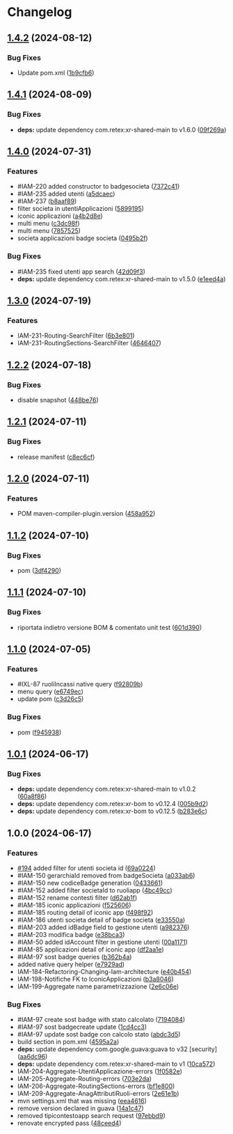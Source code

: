 # Changelog

## [1.4.2](https://github.com/weareretex/iconic.xr.iam-main-lib/compare/v1.4.1...v1.4.2) (2024-08-12)


### Bug Fixes

* Update pom.xml ([1b9cfb6](https://github.com/weareretex/iconic.xr.iam-main-lib/commit/1b9cfb656a8f81f9e4543c76bcc578149f367182))

## [1.4.1](https://github.com/weareretex/iconic.xr.iam-main-lib/compare/v1.4.0...v1.4.1) (2024-08-09)


### Bug Fixes

* **deps:** update dependency com.retex:xr-shared-main to v1.6.0 ([09f269a](https://github.com/weareretex/iconic.xr.iam-main-lib/commit/09f269af003dd19bb73b33060ca5b6e6657ef3a8))

## [1.4.0](https://github.com/weareretex/iconic.xr.iam-main-lib/compare/v1.3.0...v1.4.0) (2024-07-31)


### Features

* #IAM-220 added constructor to badgesocieta ([7372c41](https://github.com/weareretex/iconic.xr.iam-main-lib/commit/7372c415ab5dba328eb72c342d0d7fdbc9ca4774))
* #IAM-235 added utenti ([a5dcaec](https://github.com/weareretex/iconic.xr.iam-main-lib/commit/a5dcaec3cebab2df8586d6f40a2b337944a5691f))
* #IAM-237 ([b8aaf89](https://github.com/weareretex/iconic.xr.iam-main-lib/commit/b8aaf891c604dff453a48e5ff948c6f77b8f5d3c))
* filter societa in utentiApplicazioni ([5899195](https://github.com/weareretex/iconic.xr.iam-main-lib/commit/58991950f586bbe6ab3e40e12e0e61618f622ab1))
* iconic applicazioni ([a4b2d8e](https://github.com/weareretex/iconic.xr.iam-main-lib/commit/a4b2d8ee6412448bcfadf06f6b1705543c9896b0))
* multi menu ([c3dc98f](https://github.com/weareretex/iconic.xr.iam-main-lib/commit/c3dc98f96934f1397e655459e5b2a5097da0ab26))
* multi menu ([7857525](https://github.com/weareretex/iconic.xr.iam-main-lib/commit/7857525a055d12ba3509e059dc310b426a15787f))
* societa applicazioni badge societa ([0495b2f](https://github.com/weareretex/iconic.xr.iam-main-lib/commit/0495b2f254592c6790b24e7ed406d4e261e6e344))


### Bug Fixes

* #IAM-235 fixed utenti app search ([42d09f3](https://github.com/weareretex/iconic.xr.iam-main-lib/commit/42d09f38518e1dfd2d5890da32576bf2f7338efb))
* **deps:** update dependency com.retex:xr-shared-main to v1.5.0 ([e1eed4a](https://github.com/weareretex/iconic.xr.iam-main-lib/commit/e1eed4a67801e32920815dfe25b3fa4f791b26cb))

## [1.3.0](https://github.com/weareretex/iconic.xr.iam-main-lib/compare/v1.2.2...v1.3.0) (2024-07-19)


### Features

* IAM-231-Routing-SearchFilter ([6b3e801](https://github.com/weareretex/iconic.xr.iam-main-lib/commit/6b3e801ebd083224b0022b1320c31925154eed82))
* IAM-231-RoutingSections-SearchFilter ([4646407](https://github.com/weareretex/iconic.xr.iam-main-lib/commit/46464070e862adfa84d04f5821f70fd145b35587))

## [1.2.2](https://github.com/weareretex/iconic.xr.iam-main-lib/compare/v1.2.1...v1.2.2) (2024-07-18)


### Bug Fixes

* disable snapshot ([448be76](https://github.com/weareretex/iconic.xr.iam-main-lib/commit/448be76f17cc376b0ec9397be68d7d8db30333e3))

## [1.2.1](https://github.com/weareretex/iconic.xr.iam-main-lib/compare/v1.2.0...v1.2.1) (2024-07-11)


### Bug Fixes

* release manifest ([c8ec6cf](https://github.com/weareretex/iconic.xr.iam-main-lib/commit/c8ec6cfdcb9b24d8dc2f602c13908d9629354d5a))

## [1.2.0](https://github.com/weareretex/iconic.xr.iam-main-lib/compare/v1.1.2...v1.2.0) (2024-07-11)


### Features

* POM maven-compiler-plugin.version ([458a952](https://github.com/weareretex/iconic.xr.iam-main-lib/commit/458a9527ade21200c9df61eef7d7c2f9d106c8bf))

## [1.1.2](https://github.com/weareretex/iconic.xr.iam-main-lib/compare/v1.1.1...v1.1.2) (2024-07-10)


### Bug Fixes

* pom ([3df4290](https://github.com/weareretex/iconic.xr.iam-main-lib/commit/3df4290109ebce44902e448783de997d796c4125))

## [1.1.1](https://github.com/weareretex/iconic.xr.iam-main-lib/compare/v1.1.0...v1.1.1) (2024-07-10)


### Bug Fixes

* riportata indietro versione BOM & comentato unit test ([601d390](https://github.com/weareretex/iconic.xr.iam-main-lib/commit/601d390e1f022628d1c364f7267ec1a3582b177d))

## [1.1.0](https://github.com/weareretex/iconic.xr.iam-main-lib/compare/v1.0.1...v1.1.0) (2024-07-05)


### Features

* #IXL-87 ruoliIncassi native query ([f92809b](https://github.com/weareretex/iconic.xr.iam-main-lib/commit/f92809b31bf89fa2843681da21517af92cea1d73))
* menu query ([e6749ec](https://github.com/weareretex/iconic.xr.iam-main-lib/commit/e6749ecbe19e5d70a978cf87c0bad84577f418aa))
* update pom ([c3d26c5](https://github.com/weareretex/iconic.xr.iam-main-lib/commit/c3d26c56ee500956e7e8d318487b071781515844))


### Bug Fixes

* pom ([f945938](https://github.com/weareretex/iconic.xr.iam-main-lib/commit/f94593830bc4074c2296104337f1f45666935aa6))

## [1.0.1](https://github.com/weareretex/iconic.xr.iam-main-lib/compare/v1.0.0...v1.0.1) (2024-06-17)


### Bug Fixes

* **deps:** update dependency com.retex:xr-shared-main to v1.0.2 ([60a8f86](https://github.com/weareretex/iconic.xr.iam-main-lib/commit/60a8f86e62f46e5da863b3f68d61a12598721e51))
* **deps:** update dependency com.retex:xr-bom to v0.12.4 ([005b9d2](https://github.com/weareretex/iconic.xr.iam-main-lib/commit/005b9d25cf10fd22f25d997129670a843b907bbb))
* **deps:** update dependency com.retex:xr-bom to v0.12.5 ([b283e6c](https://github.com/weareretex/iconic.xr.iam-main-lib/commit/b283e6c91602c3e5aaf86fefcfb66e7c4a83e791))

## 1.0.0 (2024-06-17)


### Features

* [#194](https://github.com/weareretex/iconic.xr.iam-main-lib/issues/194) added filter for utenti societa id ([69a0224](https://github.com/weareretex/iconic.xr.iam-main-lib/commit/69a022407e025d43f04f6518ade77f5c3e08799c))
* #IAM-150 gerarchiaId removed from badgeSocieta ([a033ab6](https://github.com/weareretex/iconic.xr.iam-main-lib/commit/a033ab6dc53684d6f625ba7ee183c602c7723401))
* #IAM-150 new codiceBadge generation ([0433661](https://github.com/weareretex/iconic.xr.iam-main-lib/commit/0433661dd7122428cc3cd78894a611c8811115b7))
* #IAM-152 added filter societaId to ruoliapp ([4bc49cc](https://github.com/weareretex/iconic.xr.iam-main-lib/commit/4bc49cc4369b18b1428b2129fdb12218ba767b99))
* #IAM-152 rename contesti filter ([d62ab1f](https://github.com/weareretex/iconic.xr.iam-main-lib/commit/d62ab1fec536cca84260a46fc27acbc7eb831645))
* #IAM-185 iconic applicazioni ([f525606](https://github.com/weareretex/iconic.xr.iam-main-lib/commit/f525606e4ff2e625b5b531ed7e4366a604179cba))
* #IAM-185 routing detail of iconic app ([f498f92](https://github.com/weareretex/iconic.xr.iam-main-lib/commit/f498f924f6aaba78969fe3b6c64f5c6ce0f4d33d))
* #IAM-186 utenti societa detail of badge societa ([e33550a](https://github.com/weareretex/iconic.xr.iam-main-lib/commit/e33550a84756ad67d2c85476f4698b29b7070a12))
* #IAM-203 added idBadge field to gestione utenti ([a982376](https://github.com/weareretex/iconic.xr.iam-main-lib/commit/a982376591d875d8c6338b4972e91aba4488c8b7))
* #IAM-203 modifica badge ([e38bca3](https://github.com/weareretex/iconic.xr.iam-main-lib/commit/e38bca3669f2469187c67996b6a8d832d15b0e7a))
* #IAM-50 added idAccount filter in gestione utenti ([00a1171](https://github.com/weareretex/iconic.xr.iam-main-lib/commit/00a117189af015404686f2c47c407bb44e2ecae3))
* #IAM-85 applicazioni detail of iconic app ([df2aa1e](https://github.com/weareretex/iconic.xr.iam-main-lib/commit/df2aa1e2d484cdb918ac6b8857db5c519df828de))
* #IAM-97 sost badge queries ([b362b4a](https://github.com/weareretex/iconic.xr.iam-main-lib/commit/b362b4a9fbe852c9d9e42d32705d87ef698881b1))
* added native query helper ([e7929ad](https://github.com/weareretex/iconic.xr.iam-main-lib/commit/e7929add289d093b5c12f80423f2fccf61ce8c44))
* IAM-184-Refactoring-Changing-Iam-architecture ([e40b454](https://github.com/weareretex/iconic.xr.iam-main-lib/commit/e40b4549047637850ec854ac38299cc11fcd118e))
* IAM-198-Notifiche FK to IconicApplicazioni ([b3a8046](https://github.com/weareretex/iconic.xr.iam-main-lib/commit/b3a8046cc6c47305a3f07a5bac700f39c8268c3b))
* IAM-199-Aggregate name parametrizzazione ([2e6c06e](https://github.com/weareretex/iconic.xr.iam-main-lib/commit/2e6c06e763e1ff85f3a2786b6d049bb9f8bdaf0b))


### Bug Fixes

* #IAM-97 create sost badge with stato calcolato ([7194084](https://github.com/weareretex/iconic.xr.iam-main-lib/commit/71940848f02f0ff73ebde6c4a7775ff7d9ec9009))
* #IAM-97 sost badgecreate update ([1cd4cc3](https://github.com/weareretex/iconic.xr.iam-main-lib/commit/1cd4cc33260cd60c10128aeff1f267b0486b0a91))
* #IAM-97 update sost badge con calcolo stato ([abdc3d5](https://github.com/weareretex/iconic.xr.iam-main-lib/commit/abdc3d542c4c2a10cf89ae67c84efae9cad9e54e))
* build section in pom.xml ([4595a2a](https://github.com/weareretex/iconic.xr.iam-main-lib/commit/4595a2a167fba44ddfebe087e293c50f5234b8e4))
* **deps:** update dependency com.google.guava:guava to v32 [security] ([aa6dc96](https://github.com/weareretex/iconic.xr.iam-main-lib/commit/aa6dc9696f3333d0813367ce3b6c299185064560))
* **deps:** update dependency com.retex:xr-shared-main to v1 ([10ca572](https://github.com/weareretex/iconic.xr.iam-main-lib/commit/10ca57286321d5e2b5017e1a133d50e464173a2a))
* IAM-204-Aggregate-UtentiApplicazione-errors ([1f0582e](https://github.com/weareretex/iconic.xr.iam-main-lib/commit/1f0582e4c04ad42b6fe953265cac4c4882e642ef))
* IAM-205-Aggregate-Routing-errors ([703e2da](https://github.com/weareretex/iconic.xr.iam-main-lib/commit/703e2da190cbf901adb13a1c838437606aa1b90c))
* IAM-206-Aggregate-RoutingSections-errors ([bf1e800](https://github.com/weareretex/iconic.xr.iam-main-lib/commit/bf1e800b7726769bdf1e5e8375946b4ff0df8b6c))
* IAM-209-Aggregate-AnagAttributiRuoli-errors ([2e61e1b](https://github.com/weareretex/iconic.xr.iam-main-lib/commit/2e61e1b25bfb332fe1fee5c2d36b2cbdb41bd829))
* mvn settings.xml that was missing ([eea4616](https://github.com/weareretex/iconic.xr.iam-main-lib/commit/eea4616a5fa2ca8e91c4b776f8ecc00d6d7d128b))
* remove version declared in guava ([14a1c47](https://github.com/weareretex/iconic.xr.iam-main-lib/commit/14a1c475ce3e619ee3ba0f5830c0ca04463492e9))
* removed tipicontestoapp search request ([97ebbd9](https://github.com/weareretex/iconic.xr.iam-main-lib/commit/97ebbd9550e3b88b6c562ecd48be792791c1062c))
* renovate encrypted pass ([48ceed4](https://github.com/weareretex/iconic.xr.iam-main-lib/commit/48ceed4a35df731802996c9e04127c7cb1a114df))
